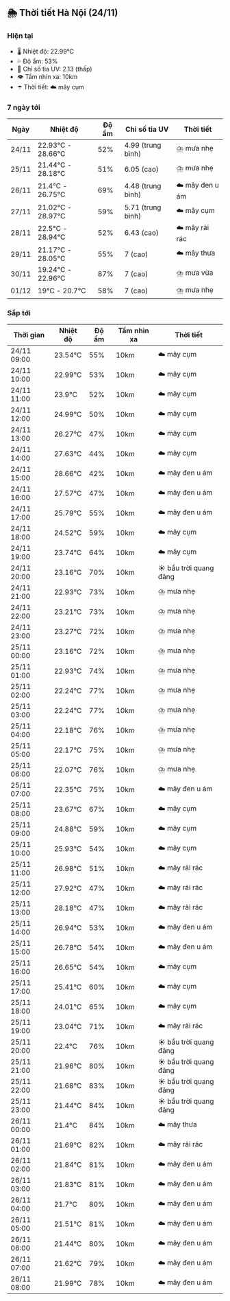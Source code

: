 ## 🌦️ Thời tiết Hà Nội (24/11)

### Hiện tại

- 🌡️ Nhiệt độ: 22.99℃
- 💦 Độ ẩm: 53%
- 🌟 Chỉ số tia UV: 2.13 (thấp)
- 👁️ Tầm nhìn xa: 10km
- ☂️ Thời tiết: ☁️ mây cụm

### 7 ngày tới

| Ngày | Nhiệt độ | Độ ẩm | Chỉ số tia UV | Thời tiết |
| --- | --- | --- | --- | --- |
| 24/11 | 22.93℃ - 28.66℃ | 52% | 4.99 (trung bình) | ⛈️ mưa nhẹ |
| 25/11 | 21.44℃ - 28.18℃ | 51% | 6.05 (cao) | ⛈️ mưa nhẹ |
| 26/11 | 21.4℃ - 26.75℃ | 69% | 4.48 (trung bình) | ☁️ mây đen u ám |
| 27/11 | 21.02℃ - 28.97℃ | 59% | 5.71 (trung bình) | ☁️ mây cụm |
| 28/11 | 22.5℃ - 28.94℃ | 52% | 6.43 (cao) | ☁️ mây rải rác |
| 29/11 | 21.17℃ - 28.05℃ | 55% | 7 (cao) | ☁️ mây thưa |
| 30/11 | 19.24℃ - 22.96℃ | 87% | 7 (cao) | ⛈️ mưa vừa |
| 01/12 | 19℃ - 20.7℃ | 58% | 7 (cao) | ⛈️ mưa nhẹ |

### Sắp tới

| Thời gian | Nhiệt độ | Độ ẩm | Tầm nhìn xa | Thời tiết |
| --- | --- | --- | --- | --- |
| 24/11 09:00 | 23.54℃ | 55% | 10km | ☁️ mây cụm |
| 24/11 10:00 | 22.99℃ | 53% | 10km | ☁️ mây cụm |
| 24/11 11:00 | 23.9℃ | 52% | 10km | ☁️ mây cụm |
| 24/11 12:00 | 24.99℃ | 50% | 10km | ☁️ mây cụm |
| 24/11 13:00 | 26.27℃ | 47% | 10km | ☁️ mây cụm |
| 24/11 14:00 | 27.63℃ | 44% | 10km | ☁️ mây cụm |
| 24/11 15:00 | 28.66℃ | 42% | 10km | ☁️ mây đen u ám |
| 24/11 16:00 | 27.57℃ | 47% | 10km | ☁️ mây đen u ám |
| 24/11 17:00 | 25.79℃ | 55% | 10km | ☁️ mây đen u ám |
| 24/11 18:00 | 24.52℃ | 59% | 10km | ☁️ mây cụm |
| 24/11 19:00 | 23.74℃ | 64% | 10km | ☁️ mây cụm |
| 24/11 20:00 | 23.16℃ | 70% | 10km | ☀️ bầu trời quang đãng |
| 24/11 21:00 | 22.93℃ | 73% | 10km | ⛈️ mưa nhẹ |
| 24/11 22:00 | 23.21℃ | 73% | 10km | ⛈️ mưa nhẹ |
| 24/11 23:00 | 23.27℃ | 72% | 10km | ⛈️ mưa nhẹ |
| 25/11 00:00 | 23.16℃ | 72% | 10km | ⛈️ mưa nhẹ |
| 25/11 01:00 | 22.93℃ | 74% | 10km | ⛈️ mưa nhẹ |
| 25/11 02:00 | 22.24℃ | 77% | 10km | ⛈️ mưa nhẹ |
| 25/11 03:00 | 22.24℃ | 77% | 10km | ⛈️ mưa nhẹ |
| 25/11 04:00 | 22.18℃ | 76% | 10km | ⛈️ mưa nhẹ |
| 25/11 05:00 | 22.17℃ | 75% | 10km | ⛈️ mưa nhẹ |
| 25/11 06:00 | 22.07℃ | 76% | 10km | ⛈️ mưa nhẹ |
| 25/11 07:00 | 22.35℃ | 75% | 10km | ☁️ mây đen u ám |
| 25/11 08:00 | 23.67℃ | 67% | 10km | ☁️ mây cụm |
| 25/11 09:00 | 24.88℃ | 59% | 10km | ☁️ mây cụm |
| 25/11 10:00 | 25.93℃ | 54% | 10km | ☁️ mây cụm |
| 25/11 11:00 | 26.98℃ | 51% | 10km | ☁️ mây rải rác |
| 25/11 12:00 | 27.92℃ | 47% | 10km | ☁️ mây rải rác |
| 25/11 13:00 | 28.18℃ | 47% | 10km | ☁️ mây rải rác |
| 25/11 14:00 | 26.94℃ | 53% | 10km | ☁️ mây đen u ám |
| 25/11 15:00 | 26.78℃ | 54% | 10km | ☁️ mây đen u ám |
| 25/11 16:00 | 26.65℃ | 54% | 10km | ☁️ mây cụm |
| 25/11 17:00 | 25.41℃ | 60% | 10km | ☁️ mây cụm |
| 25/11 18:00 | 24.01℃ | 65% | 10km | ☁️ mây cụm |
| 25/11 19:00 | 23.04℃ | 71% | 10km | ☁️ mây rải rác |
| 25/11 20:00 | 22.4℃ | 76% | 10km | ☀️ bầu trời quang đãng |
| 25/11 21:00 | 21.96℃ | 80% | 10km | ☀️ bầu trời quang đãng |
| 25/11 22:00 | 21.68℃ | 83% | 10km | ☀️ bầu trời quang đãng |
| 25/11 23:00 | 21.44℃ | 84% | 10km | ☀️ bầu trời quang đãng |
| 26/11 00:00 | 21.4℃ | 84% | 10km | ☁️ mây thưa |
| 26/11 01:00 | 21.69℃ | 82% | 10km | ☁️ mây rải rác |
| 26/11 02:00 | 21.84℃ | 81% | 10km | ☁️ mây đen u ám |
| 26/11 03:00 | 21.83℃ | 81% | 10km | ☁️ mây đen u ám |
| 26/11 04:00 | 21.7℃ | 80% | 10km | ☁️ mây đen u ám |
| 26/11 05:00 | 21.51℃ | 81% | 10km | ☁️ mây đen u ám |
| 26/11 06:00 | 21.44℃ | 80% | 10km | ☁️ mây đen u ám |
| 26/11 07:00 | 21.62℃ | 79% | 10km | ☁️ mây đen u ám |
| 26/11 08:00 | 21.99℃ | 78% | 10km | ☁️ mây đen u ám |
